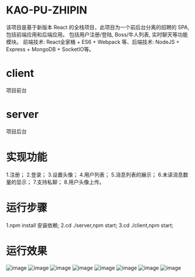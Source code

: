 # KAO-PU-ZHIPIN
该项目是基于新版本 React 的全栈项目，此项目为一个前后台分离的招聘的 SPA, 包括前端应用和后端应用。
包括用户注册/登陆, Boss/牛人列表, 实时聊天等功能模块。
前端技术: React全家桶 + ES6 + Webpack 等、后端技术: NodeJS + Express + MongoDB + SocketIO等。
# client
项目前台
# server
项目后台

# 实现功能
1.注册；
2.登录；
3.设置头像；
4.用户列表；
5.消息列表的展示；
6.未读消息数量的显示；
7.支持私聊；
8.用户头像上传。

# 运行步骤
1.npm install 安装依赖;
2.cd ./server,npm start;
3.cd ./client,npm start;

# 运行效果
![image](.idea/1.png)
![image](.idea/211.png)
![image](.idea/3.png)
![image](.idea/4.png)
![image](.idea/5.png)
![image](.idea/6.png)
![image](.idea/7.png)
![image](.idea/8.png)
